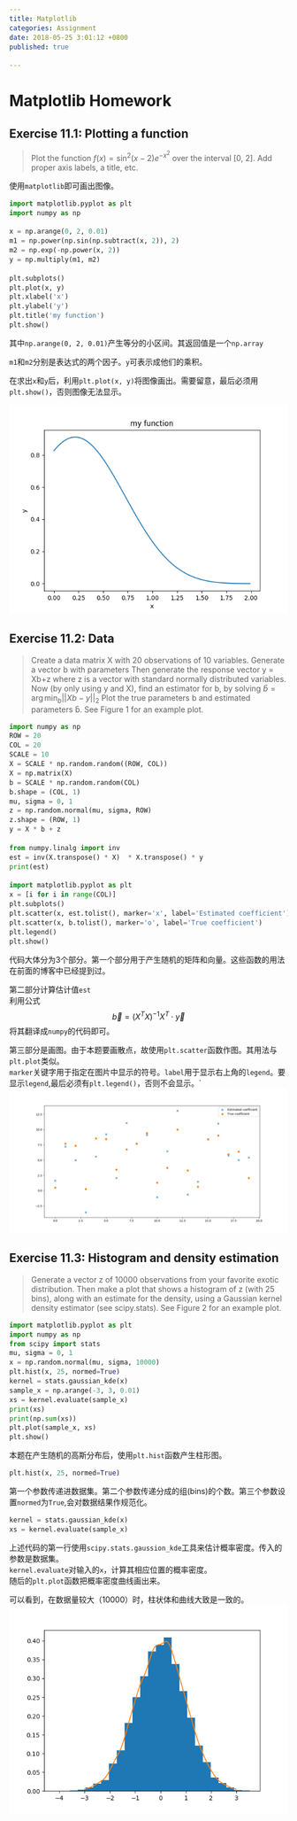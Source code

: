 ```yaml
---
title: Matplotlib
categories: Assignment
date: 2018-05-25 3:01:12 +0800
published: true

---
```

# Matplotlib Homework
## Exercise 11.1: Plotting a function
> Plot the function
$f(x)=\sin^2(x-2)e^{-x^2}$
over the interval [0, 2]. Add proper axis labels, a title, etc.

使用`matplotlib`即可画出图像。
``` python
import matplotlib.pyplot as plt
import numpy as np

x = np.arange(0, 2, 0.01)
m1 = np.power(np.sin(np.subtract(x, 2)), 2) 
m2 = np.exp(-np.power(x, 2))
y = np.multiply(m1, m2)

plt.subplots()
plt.plot(x, y)
plt.xlabel('x')
plt.ylabel('y')
plt.title('my function')
plt.show()
```
其中`np.arange(0, 2, 0.01)`产生等分的小区间。其返回值是一个`np.array`

`m1`和`m2`分别是表达式的两个因子。`y`可表示成他们的乘积。

在求出`x`和`y`后，利用`plt.plot(x, y)`将图像画出。需要留意，最后必须用`plt.show()`，否则图像无法显示。

![](../_data/Figure_1.png)
## Exercise 11.2: Data
> Create a data matrix X with 20 observations of 10 variables. Generate a vector b with parameters Then
generate the response vector y = Xb+z where z is a vector with standard normally distributed variables.
Now (by only using y and X), find an estimator for b, by solving
$\hat b = \arg \min_b \big | \big | Xb-y \big | \big |_2$
Plot the true parameters b and estimated parameters b̂. See Figure 1 for an example plot.

```python
import numpy as np
ROW = 20
COL = 20
SCALE = 10
X = SCALE * np.random.random((ROW, COL))
X = np.matrix(X)
b = SCALE * np.random.random(COL)
b.shape = (COL, 1)
mu, sigma = 0, 1
z = np.random.normal(mu, sigma, ROW)
z.shape = (ROW, 1)
y = X * b + z

from numpy.linalg import inv
est = inv(X.transpose() * X)  * X.transpose() * y
print(est)

import matplotlib.pyplot as plt
x = [i for i in range(COL)]
plt.subplots()
plt.scatter(x, est.tolist(), marker='x', label='Estimated coefficient')
plt.scatter(x, b.tolist(), marker='o', label='True coefficient')
plt.legend()
plt.show()
```
代码大体分为3个部分。第一个部分用于产生随机的矩阵和向量。这些函数的用法在前面的博客中已经提到过。

第二部分计算估计值`est`  
利用公式  
$$\vec b = (X^TX)^{-1}X^T \cdot \vec y$$
将其翻译成`numpy`的代码即可。

第三部分是画图。由于本题要画散点，故使用`plt.scatter`函数作图。其用法与`plt.plot`类似。  
`marker`关键字用于指定在图片中显示的符号。`label`用于显示右上角的`legend`。要显示`legend`,最后必须有`plt.legend()`，否则不会显示。`
![](../_data/Figure_2.png)

## Exercise 11.3: Histogram and density estimation
> Generate a vector z of 10000 observations from your favorite exotic distribution. Then make a plot that
shows a histogram of z (with 25 bins), along with an estimate for the density, using a Gaussian kernel
density estimator (see scipy.stats). See Figure 2 for an example plot.

``` python
import matplotlib.pyplot as plt
import numpy as np
from scipy import stats
mu, sigma = 0, 1
x = np.random.normal(mu, sigma, 10000)
plt.hist(x, 25, normed=True)
kernel = stats.gaussian_kde(x)
sample_x = np.arange(-3, 3, 0.01)
xs = kernel.evaluate(sample_x)
print(xs)
print(np.sum(xs))
plt.plot(sample_x, xs)
plt.show()
```
本题在产生随机的高斯分布后，使用`plt.hist`函数产生柱形图。
``` python
plt.hist(x, 25, normed=True)
```
第一个参数传递进数据集。第二个参数传递分成的组(bins)的个数。第三个参数设置`normed`为`True`,会对数据结果作规范化。

``` python
kernel = stats.gaussian_kde(x)
xs = kernel.evaluate(sample_x)
```
上述代码的第一行使用`scipy.stats.gaussion_kde`工具来估计概率密度。传入的参数是数据集。  
`kernel.evaluate`对输入的`x`，计算其相应位置的概率密度。  
随后的`plt.plot`函数把概率密度曲线画出来。  

可以看到，在数据量较大（10000）时，柱状体和曲线大致是一致的。
![](../_data/Figure_3.png)